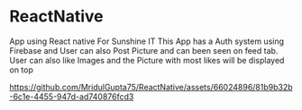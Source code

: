 # ReactNative
App using React native For Sunshine IT
This App has a Auth system using Firebase and User can also Post Picture and can been seen on feed tab.
User can also like Images and the Picture with most likes will be displayed on top




https://github.com/MridulGupta75/ReactNative/assets/66024896/81b9b32b-6c1e-4455-947d-ad740876fcd3


